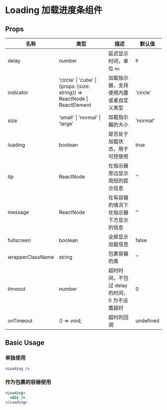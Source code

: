 # Loading 加载进度条组件

## Props

| 名称             | 类型                                                                                   | 描述                                          | 默认值    |
| ---------------- | -------------------------------------------------------------------------------------- | --------------------------------------------- | --------- |
| delay            | number                                                                                 | 延迟显示时间，单位 `ms`                       | `0`       |
| indicator        | 'circle' &#x7c; 'cube' &#x7c; (props: {size: string}) => ReactNode &#x7c; ReactElement | 加载指示器，支持使用内置或者自定义类型        | 'circle'  |
| size             | 'small' &#x7c; 'normal' &#x7c; 'large'                                                 | 加载指示器的大小                              | 'normal'  |
| loading          | boolean                                                                                | 是否处于加载状态，用于可控使用                | true      |
| tip              | ReactNode                                                                              | 在指示器旁边显示简短的提示信息                | ''        |
| message          | ReactNode                                                                              | 在有容器的情况下在指示器下方显示的信息        | ''        |
| fullscreen       | boolean                                                                                | 全屏显示加载信息                              | false     |
| wrapperClassName | string                                                                                 | 包裹容器的类                                  | ''        |
| timeout          | number                                                                                 | 超时时间，不包过 delay 的时间，0 为不设置超时 | 0         |
| onTimeout        | () => void;                                                                            | 超时的回调                                    | undefined |

## Basic Usage

### 单独使用

```jsx
<Loading />
```

### 作为包裹的容器使用

```jsx
<Loading>
  <div />
</Loading>
```
